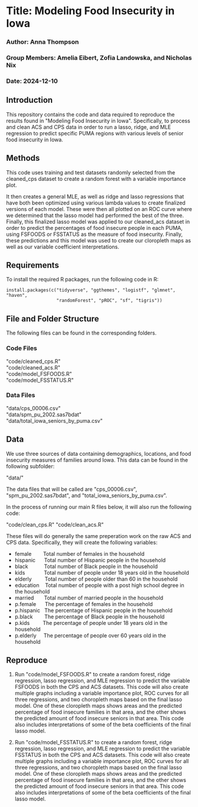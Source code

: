 
# Title: Modeling Food Insecurity in Iowa
### Author: Anna Thompson
### Group Members: Amelia Eibert, Zofia Landowska, and Nicholas Nix
### Date: 2024-12-10



## Introduction 
This repository contains the code and data required to reproduce the results found in "Modeling Food Insecurity in Iowa". Specifically, to process and clean ACS and CPS data in order to run a lasso, ridge, and MLE regression to predict specific PUMA regions with various levels of senior food insecurity in Iowa. 

## Methods
This code uses training and test datasets randomly selected from the cleaned_cps dataset to create a random forest with a variable importance plot. 

It then creates a general MLE, as well as ridge and lasso regressions that have both been optimized using various lambda values to create finalized versions of each model. These were then all plotted on an ROC curve where we determined that the lasso model had performed the best of the three. Finally, this finalized lasso model was applied to our cleaned_acs dataset in order to predict the percentages of food insecure people in each PUMA, using FSFOODS or FSSTATUS as the measure of food insecurity. Finally, these predictions and this model was used to create our cloropleth maps as well as our variable coefficient interpretations.

## Requirements
To install the required R packages, run the following code in R:

```{r, eval=FALSE}
install.packages(c("tidyverse", "ggthemes", "logistf", "glmnet", "haven", 
                   "randomForest", "pROC", "sf", "tigris"))

```

## File and Folder Structure
The following files can be found in the corresponding folders.

### Code Files
"code/cleaned_cps.R"  
"code/cleaned_acs.R"   
"code/model_FSFOODS.R"   
"code/model_FSSTATUS.R"  

### Data Files
"data/cps_00006.csv"  
"data/spm_pu_2002.sas7bdat"  
"data/total_iowa_seniors_by_puma.csv"  

## Data

We use three sources of data containing demographics, locations, and food insecurity measures of families around Iowa. This data can be found in the following subfolder:

"data/"

The data files that will be called are "cps_00006.csv", "spm_pu_2002.sas7bdat", and "total_iowa_seniors_by_puma.csv".

In the process of running our main R files below, it will also run the following code:

"code/clean_cps.R" 
"code/clean_acs.R"

These files will do generally the same preperation work on the raw ACS and CPS data. Specifically, they will create the following variables:

- female &nbsp;&nbsp;&nbsp;&nbsp;&nbsp;&nbsp;          Total number of females in the household
- hispanic  &nbsp;&nbsp;&nbsp;&nbsp;      Total number of Hispanic people in the household
- black  &nbsp;&nbsp;&nbsp;&nbsp;&nbsp;&nbsp;&nbsp;&nbsp;&nbsp;         Total number of Black people in the household
- kids     &nbsp;&nbsp;&nbsp;&nbsp;&nbsp;&nbsp;&nbsp;&nbsp;&nbsp;&nbsp;&nbsp;       Total number of people under 18 years old in the household
- elderly    &nbsp;&nbsp;&nbsp;&nbsp; &nbsp;&nbsp;    Total number of people older than 60 in the household
- education   &nbsp;&nbsp;    Total number of people with a post high school degree in the household
- married   &nbsp;&nbsp;&nbsp;&nbsp;&nbsp;      Total number of married people in the household
- p.female   &nbsp;&nbsp;&nbsp;&nbsp;     The percentage of females in the household
- p.hispanic  &nbsp;    The percentage of Hispanic people in the household
- p.black    &nbsp;&nbsp;&nbsp;&nbsp;&nbsp;&nbsp;     The percentage of Black people in the household
- p.kids     &nbsp;&nbsp;&nbsp;&nbsp;&nbsp;&nbsp;&nbsp;     The percentage of people under 18 years old in the household
- p.elderly   &nbsp;&nbsp;&nbsp;    The percentage of people over 60 years old in the household

## Reproduce
1. Run "code/model_FSFOODS.R" to create a random forest, ridge regression, lasso regression, and MLE regression to predict the variable FSFOODS in both the CPS and ACS datasets. This code will also create multiple graphs including a variable importance plot, ROC curves for all three regressions, and two choropleth maps based on the final lasso model. One of these cloropleth maps shows areas and the predicted percentage of food insecure families in that area, and the other shows the predicted amount of food insecure seniors in that area. This code also includes interpretations of some of the beta coefficients of the final lasso model.

2. Run "code/model_FSSTATUS.R" to create a random forest, ridge regression, lasso regression, and MLE regression to predict the variable FSSTATUS in both the CPS and ACS datasets. This code will also create multiple graphs including a variable importance plot, ROC curves for all three regressions, and two choropleth maps based on the final lasso model. One of these cloropleth maps shows areas and the predicted percentage of food insecure families in that area, and the other shows the predicted amount of food insecure seniors in that area. This code also includes interpretations of some of the beta coefficients of the final lasso model.
